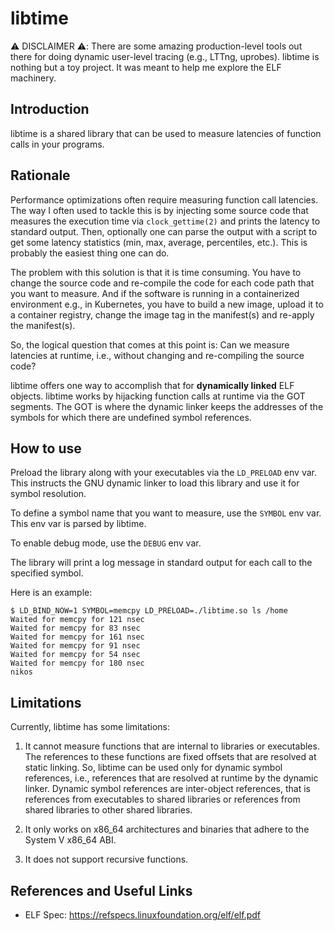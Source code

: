 # libtime

:warning: DISCLAIMER :warning:: There are some amazing production-level
tools out there for doing dynamic user-level tracing (e.g., LTTng,
uprobes). libtime is nothing but a toy project. It was meant to help me
explore the ELF machinery.

## Introduction

libtime is a shared library that can be used to measure latencies of
function calls in your programs.

## Rationale

Performance optimizations often require measuring function call
latencies. The way I often used to tackle this is by injecting some
source code that measures the execution time via ``clock_gettime(2)``
and prints the latency to standard output. Then, optionally one can
parse the output with a script to get some latency statistics (min, max,
average, percentiles, etc.). This is probably the easiest thing one can
do.

The problem with this solution is that it is time consuming. You have to
change the source code and re-compile the code for each code path that
you want to measure. And if the software is running in a containerized
environment e.g., in Kubernetes, you have to build a new image, upload
it to a container registry, change the image tag in the manifest(s) and
re-apply the manifest(s).

So, the logical question that comes at this point is: Can we measure
latencies at runtime, i.e., without changing and re-compiling the source
code?

libtime offers one way to accomplish that for **dynamically linked** ELF
objects. libtime works by hijacking function calls at runtime via the
GOT segments. The GOT is where the dynamic linker keeps the addresses of
the symbols for which there are undefined symbol references.

## How to use

Preload the library along with your executables via the ``LD_PRELOAD``
env var. This instructs the GNU dynamic linker to load this library and
use it for symbol resolution.

To define a symbol name that you want to measure, use the ``SYMBOL`` env
var. This env var is parsed by libtime.

To enable debug mode, use the ``DEBUG`` env var.

The library will print a log message in standard output for each call to
the specified symbol.

Here is an example:
```
$ LD_BIND_NOW=1 SYMBOL=memcpy LD_PRELOAD=./libtime.so ls /home
Waited for memcpy for 121 nsec
Waited for memcpy for 83 nsec
Waited for memcpy for 161 nsec
Waited for memcpy for 91 nsec
Waited for memcpy for 54 nsec
Waited for memcpy for 180 nsec
nikos
```

## Limitations

Currently, libtime has some limitations:

1. It cannot measure functions that are internal to libraries or
   executables. The references to these functions are fixed offsets that
   are resolved at static linking. So, libtime can be used only for
   dynamic symbol references, i.e., references that are resolved at
   runtime by the dynamic linker. Dynamic symbol references are
   inter-object references, that is references from executables to
   shared libraries or references from shared libraries to other shared
   libraries.

2. It only works on x86_64 architectures and binaries that adhere to
   the System V x86_64 ABI.

3. It does not support recursive functions.

## References and Useful Links

* ELF Spec: https://refspecs.linuxfoundation.org/elf/elf.pdf
